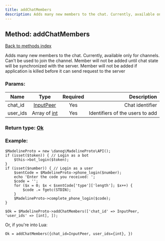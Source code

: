 ```yaml
---
title: addChatMembers
description: Adds many new members to the chat. Currently, available only for channels. Can't be used to join the channel. Member will not be added until chat state will be synchronized with the server. Member will not be added if application is killed before it can send request to the server
---
```

## Method: addChatMembers  
[Back to methods index](index.md)


Adds many new members to the chat. Currently, available only for channels. Can't be used to join the channel. Member will not be added until chat state will be synchronized with the server. Member will not be added if application is killed before it can send request to the server

### Params:

| Name     |    Type       | Required | Description |
|----------|:-------------:|:--------:|------------:|
|chat\_id|[InputPeer](../types/InputPeer.md) | Yes|Chat identifier|
|user\_ids|Array of [int](../types/int.md) | Yes|Identifiers of the users to add|


### Return type: [Ok](../types/Ok.md)

### Example:


```
$MadelineProto = new \danog\MadelineProto\API();
if (isset($token)) { // Login as a bot
    $this->bot_login($token);
}
if (isset($number)) { // Login as a user
    $sentCode = $MadelineProto->phone_login($number);
    echo 'Enter the code you received: ';
    $code = '';
    for ($x = 0; $x < $sentCode['type']['length']; $x++) {
        $code .= fgetc(STDIN);
    }
    $MadelineProto->complete_phone_login($code);
}

$Ok = $MadelineProto->addChatMembers(['chat_id' => InputPeer, 'user_ids' => [int], ]);
```

Or, if you're into Lua:

```
Ok = addChatMembers({chat_id=InputPeer, user_ids={int}, })
```

